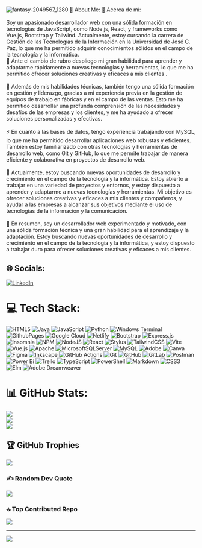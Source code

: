 #
![fantasy-2049567_1280](https://github.com/perd2020/perd2020/assets/91780371/5814ba69-2494-45cd-8327-978d65e7511c)
 💫 About Me:
🔭 Acerca de mí:<br><br>Soy un apasionado desarrollador web con una sólida formación en tecnologías de JavaScript, como Node.js, React, y frameworks como Vue.js, Bootstrap y Tailwind. Actualmente, estoy cursando la carrera de Gestión de las Tecnologías de la Información en la Universidad de José C. Paz, lo que me ha permitido adquirir conocimientos sólidos en el campo de la tecnología y la informática.<br>👯 Ante el cambio de rubro despliego mi gran habilidad para aprender y adaptarme rápidamente a nuevas tecnologías y herramientas, lo que me ha permitido ofrecer soluciones creativas y eficaces a mis clientes .<br><br>🌱 Además de mis habilidades técnicas, también tengo una sólida formación en gestión y liderazgo, gracias a mi experiencia previa en la gestión de equipos de trabajo en fábricas y en el campo de las ventas. Esto me ha permitido desarrollar una profunda comprensión de las necesidades y desafíos de las empresas y los clientes, y me ha ayudado a ofrecer soluciones personalizadas y efectivas.<br><br>⚡ En cuanto a las bases de datos, tengo experiencia trabajando con MySQL, lo que me ha permitido desarrollar aplicaciones web robustas y eficientes. También estoy familiarizado con otras tecnologías y herramientas de desarrollo web, como Git y GitHub, lo que me permite trabajar de manera eficiente y colaborativa en proyectos de desarrollo web.<br><br>🤝 Actualmente, estoy buscando nuevas oportunidades de desarrollo y crecimiento en el campo de la tecnología y la informática. Estoy abierto a trabajar en una variedad de proyectos y entornos, y estoy dispuesto a aprender y adaptarme a nuevas tecnologías y herramientas. Mi objetivo es ofrecer soluciones creativas y eficaces a mis clientes y compañeros, y ayudar a las empresas a alcanzar sus objetivos mediante el uso de tecnologías de la información y la comunicación.<br><br>💬 En resumen, soy un desarrollador web experimentado y motivado, con una sólida formación técnica y una gran habilidad para el aprendizaje y la adaptación. Estoy buscando nuevas oportunidades de desarrollo y crecimiento en el campo de la tecnología y la informática, y estoy dispuesto a trabajar duro para ofrecer soluciones creativas y eficaces a mis clientes.<br>


## 🌐 Socials:
[![LinkedIn](https://img.shields.io/badge/LinkedIn-%230077B5.svg?logo=linkedin&logoColor=white)](https://linkedin.com/in/http://www.linkedin.com/in/patricia-e-ruiz-diaz) 

# 💻 Tech Stack:
![HTML5](https://img.shields.io/badge/html5-%23E34F26.svg?style=for-the-badge&logo=html5&logoColor=white) ![Java](https://img.shields.io/badge/java-%23ED8B00.svg?style=for-the-badge&logo=openjdk&logoColor=white) ![JavaScript](https://img.shields.io/badge/javascript-%23323330.svg?style=for-the-badge&logo=javascript&logoColor=%23F7DF1E) ![Python](https://img.shields.io/badge/python-3670A0?style=for-the-badge&logo=python&logoColor=ffdd54) ![Windows Terminal](https://img.shields.io/badge/Windows%20Terminal-%234D4D4D.svg?style=for-the-badge&logo=windows-terminal&logoColor=white) ![GithubPages](https://img.shields.io/badge/github%20pages-121013?style=for-the-badge&logo=github&logoColor=white) ![Google Cloud](https://img.shields.io/badge/GoogleCloud-%234285F4.svg?style=for-the-badge&logo=google-cloud&logoColor=white) ![Netlify](https://img.shields.io/badge/netlify-%23000000.svg?style=for-the-badge&logo=netlify&logoColor=#00C7B7) ![Bootstrap](https://img.shields.io/badge/bootstrap-%238511FA.svg?style=for-the-badge&logo=bootstrap&logoColor=white) ![Express.js](https://img.shields.io/badge/express.js-%23404d59.svg?style=for-the-badge&logo=express&logoColor=%2361DAFB) ![Insomnia](https://img.shields.io/badge/Insomnia-black?style=for-the-badge&logo=insomnia&logoColor=5849BE) ![NPM](https://img.shields.io/badge/NPM-%23CB3837.svg?style=for-the-badge&logo=npm&logoColor=white) ![NodeJS](https://img.shields.io/badge/node.js-6DA55F?style=for-the-badge&logo=node.js&logoColor=white) ![React](https://img.shields.io/badge/react-%2320232a.svg?style=for-the-badge&logo=react&logoColor=%2361DAFB) ![Stylus](https://img.shields.io/badge/stylus-%23ff6347.svg?style=for-the-badge&logo=stylus&logoColor=white) ![TailwindCSS](https://img.shields.io/badge/tailwindcss-%2338B2AC.svg?style=for-the-badge&logo=tailwind-css&logoColor=white) ![Vite](https://img.shields.io/badge/vite-%23646CFF.svg?style=for-the-badge&logo=vite&logoColor=white) ![Vue.js](https://img.shields.io/badge/vue.js-%2335495e.svg?style=for-the-badge&logo=vuedotjs&logoColor=%234FC08D) ![Apache](https://img.shields.io/badge/apache-%23D42029.svg?style=for-the-badge&logo=apache&logoColor=white) ![MicrosoftSQLServer](https://img.shields.io/badge/Microsoft%20SQL%20Server-CC2927?style=for-the-badge&logo=microsoft%20sql%20server&logoColor=white) ![MySQL](https://img.shields.io/badge/mysql-4479A1.svg?style=for-the-badge&logo=mysql&logoColor=white) ![Adobe](https://img.shields.io/badge/adobe-%23FF0000.svg?style=for-the-badge&logo=adobe&logoColor=white) ![Canva](https://img.shields.io/badge/Canva-%2300C4CC.svg?style=for-the-badge&logo=Canva&logoColor=white) ![Figma](https://img.shields.io/badge/figma-%23F24E1E.svg?style=for-the-badge&logo=figma&logoColor=white) ![Inkscape](https://img.shields.io/badge/Inkscape-e0e0e0?style=for-the-badge&logo=inkscape&logoColor=080A13) ![GitHub Actions](https://img.shields.io/badge/github%20actions-%232671E5.svg?style=for-the-badge&logo=githubactions&logoColor=white) ![Git](https://img.shields.io/badge/git-%23F05033.svg?style=for-the-badge&logo=git&logoColor=white) ![GitHub](https://img.shields.io/badge/github-%23121011.svg?style=for-the-badge&logo=github&logoColor=white) ![GitLab](https://img.shields.io/badge/gitlab-%23181717.svg?style=for-the-badge&logo=gitlab&logoColor=white) ![Postman](https://img.shields.io/badge/Postman-FF6C37?style=for-the-badge&logo=postman&logoColor=white) ![Power Bi](https://img.shields.io/badge/power_bi-F2C811?style=for-the-badge&logo=powerbi&logoColor=black) ![Trello](https://img.shields.io/badge/Trello-%23026AA7.svg?style=for-the-badge&logo=Trello&logoColor=white) ![TypeScript](https://img.shields.io/badge/typescript-%23007ACC.svg?style=for-the-badge&logo=typescript&logoColor=white) ![PowerShell](https://img.shields.io/badge/PowerShell-%235391FE.svg?style=for-the-badge&logo=powershell&logoColor=white) ![Markdown](https://img.shields.io/badge/markdown-%23000000.svg?style=for-the-badge&logo=markdown&logoColor=white) ![CSS3](https://img.shields.io/badge/css3-%231572B6.svg?style=for-the-badge&logo=css3&logoColor=white) ![Elm](https://img.shields.io/badge/Elm-60B5CC?style=for-the-badge&logo=elm&logoColor=white) ![Adobe Dreamweaver](https://img.shields.io/badge/Adobe%20Dreamweaver-FF61F6.svg?style=for-the-badge&logo=Adobe%20Dreamweaver&logoColor=white)
# 📊 GitHub Stats:
![](https://github-readme-stats.vercel.app/api?username=perd2020&theme=ambient_gradient&hide_border=false&include_all_commits=false&count_private=false)<br/>
![](https://github-readme-streak-stats.herokuapp.com/?user=perd2020&theme=ambient_gradient&hide_border=false)<br/>
![](https://github-readme-stats.vercel.app/api/top-langs/?username=perd2020&theme=ambient_gradient&hide_border=false&include_all_commits=false&count_private=false&layout=compact)

## 🏆 GitHub Trophies
![](https://github-profile-trophy.vercel.app/?username=perd2020&theme=ocean_dark&no-frame=true&no-bg=true&margin-w=4)

### ✍️ Random Dev Quote
![](https://quotes-github-readme.vercel.app/api?type=horizontal&theme=radical)

### 🔝 Top Contributed Repo
![](https://github-contributor-stats.vercel.app/api?username=perd2020&limit=5&theme=dark&combine_all_yearly_contributions=true)

---
[![](https://visitcount.itsvg.in/api?id=perd2020&icon=0&color=0)](https://visitcount.itsvg.in)

<!-- Proudly created with GPRM ( https://gprm.itsvg.in ) -->
